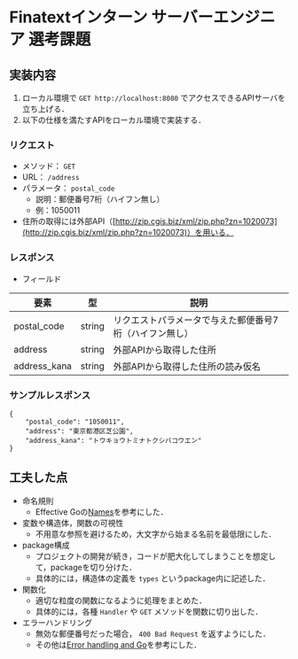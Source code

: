 # Finatextインターン サーバーエンジニア 選考課題

## 実装内容

1. ローカル環境で `GET http://localhost:8080` でアクセスできるAPIサーバを⽴ち上げる．
1. 以下の仕様を満たすAPIをローカル環境で実装する．

### リクエスト

- メソッド： `GET`
- URL： `/address`
- パラメータ： `postal_code`
  - 説明：郵便番号7桁（ハイフン無し）
  - 例：1050011
- 住所の取得には外部API（[http://zip.cgis.biz/xml/zip.php?zn=1020073](http://zip.cgis.biz/xml/zip.php?zn=1020073)）を用いる．

### レスポンス

- フィールド

|  要素  |  型  |  説明  |
| ---- | ---- | ---- |
|  postal_code  |  string  |  リクエストパラメータで与えた郵便番号7桁（ハイフン無し）  |
|  address  |  string  |  外部APIから取得した住所  |
|  address_kana  |  string  |  外部APIから取得した住所の読み仮名  |

### サンプルレスポンス

```
{
    "postal_code": "1050011",
    "address": "東京都港区芝公園",
    "address_kana": "トウキョウトミナトクシバコウエン"
}
```

## 工夫した点

- 命名規則
  - Effective Goの[Names](https://go.dev/doc/effective_go#names)を参考にした．
- 変数や構造体，関数の可視性
  - 不用意な参照を避けるため，大文字から始まる名前を最低限にした．
- package構成
  - プロジェクトの開発が続き，コードが肥大化してしまうことを想定して，packageを切り分けた．
  - 具体的には，構造体の定義を `types` というpackage内に記述した．
- 関数化
  - 適切な粒度の関数になるように処理をまとめた．
  - 具体的には，各種 `Handler` や `GET` メソッドを関数に切り出した．
- エラーハンドリング
  - 無効な郵便番号だった場合， `400 Bad Request` を返すようにした．
  - その他は[Error handling and Go](https://go.dev/blog/error-handling-and-go)を参考にした．
